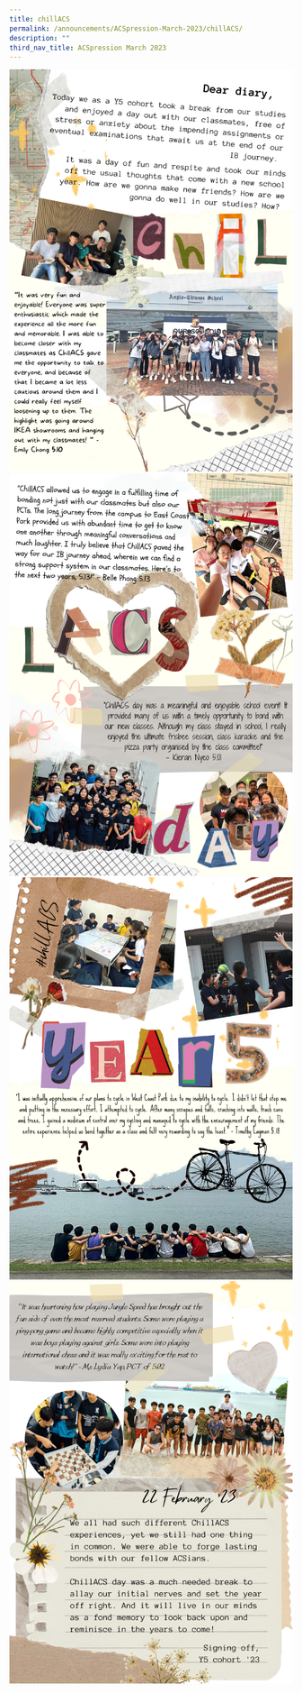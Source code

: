```yaml
---
title: chillACS
permalink: /announcements/ACSpression-March-2023/chillACS/
description: ""
third_nav_title: ACSpression March 2023
---
```

![](/images/ACSpression/Picture24-723x1024.png)
![](/images/ACSpression/Picture25-723x1024.png)
![](/images/ACSpression/Picture26-723x1024.png)
![](/images/ACSpression/Picture27-723x1024.png)